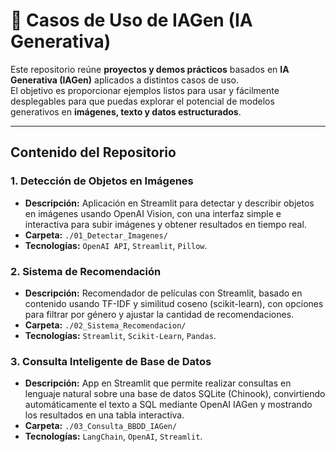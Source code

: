 # 🚀 Casos de Uso de IAGen (IA Generativa)

Este repositorio reúne **proyectos y demos prácticos** basados en **IA Generativa (IAGen)** aplicados a distintos casos de uso.  
El objetivo es proporcionar ejemplos listos para usar y fácilmente desplegables para que puedas explorar el potencial de modelos generativos en **imágenes, texto y datos estructurados**.

---

## **Contenido del Repositorio**

### **1. Detección de Objetos en Imágenes**
- **Descripción:** Aplicación en Streamlit para detectar y describir objetos en imágenes usando OpenAI Vision, con una interfaz simple e interactiva para subir imágenes y obtener resultados en tiempo real.
- **Carpeta:** `./01_Detectar_Imagenes/`
- **Tecnologías:** `OpenAI API`, `Streamlit`, `Pillow`.

### **2. Sistema de Recomendación**
- **Descripción:** Recomendador de películas con Streamlit, basado en contenido usando TF-IDF y similitud coseno (scikit-learn), con opciones para filtrar por género y ajustar la cantidad de recomendaciones.
- **Carpeta:** `./02_Sistema_Recomendacion/`
- **Tecnologías:** `Streamlit`, `Scikit-Learn`, `Pandas`.

### **3. Consulta Inteligente de Base de Datos**
- **Descripción:** App en Streamlit que permite realizar consultas en lenguaje natural sobre una base de datos SQLite (Chinook), convirtiendo automáticamente el texto a SQL mediante OpenAI IAGen y mostrando los resultados en una tabla interactiva.
- **Carpeta:** `./03_Consulta_BBDD_IAGen/`
- **Tecnologías:** `LangChain`, `OpenAI`, `Streamlit`.
